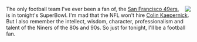 <img src="http://scripting.com/images/2020/02/02/kaepernick.png" border="0" align="right">The only football team I've ever been a fan of, the <a href="https://en.wikipedia.org/wiki/San_Francisco_49ers">San Francisco 49ers</a>, is in tonight's SuperBowl. I'm mad that the NFL won't hire <a href="https://en.wikipedia.org/wiki/Colin_Kaepernick">Colin Kaepernick</a>. But I also remember the intellect, wisdom, character, professionalism and talent of the Niners of the 80s and 90s. So just for tonight, I'll be a football fan. 
